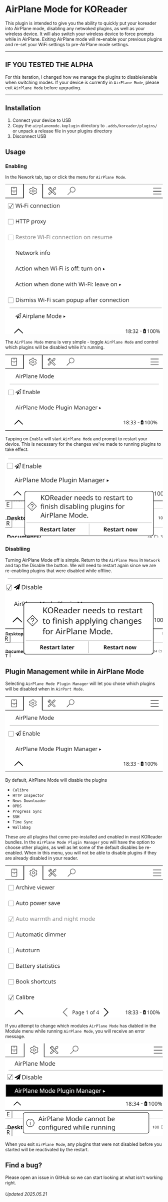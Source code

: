 # AirPlane Mode for KOReader

This plugin is intended to give you the ability to quickly put your koreader into AirPlane mode, disabling any netwoked plugins, as well as your wireless device. It will also switch your wireless device to force prompts while in AirPlane. Exiting AirPlane mode will re-enable your previous plugins and re-set your WiFi settings to pre-AirPlane mode settings.

---

## IF YOU TESTED THE ALPHA

For this iteration, I changed how we manage the plugins to disable/enable when switching modes. If your device is currently in `AirPlane Mode`, please exit `AirPlane Mode` before upgrading.

---

## Installation

1. Connect your device to USB
1. Copy the `airplanemode.koplugin` directory to `.adds/koreader/plugins/` or unpack a release file in your plugins directory
1. Disconnect USB

## Usage

### Enabling

In the Nework tab, tap or click the menu for `AirPlane Mode`. 

![Screenshot of the Network tab with AirPlane Mode installed](<https://raw.githubusercontent.com/kodermike/kodermike.github.io/refs/heads/master/images/airplane_network_menu.png>)

The `AirPlane Mode` menu is very simple - toggle `AirPlane Mode` and control which plugins will be disabled while it's running.

![Screenshot of the AirPlane Mode menu when disabled](<https://raw.githubusercontent.com/kodermike/kodermike.github.io/refs/heads/master/images/airplane_disabled.png>)

Tapping on `Enable` will start `AirPlane Mode` and prompt to restart your device. This is necessary for the changes we've made to running plugins to take effect.

![Screenshot of the AirPlane Mode menu when disabled](<https://raw.githubusercontent.com/kodermike/kodermike.github.io/refs/heads/master/images/airplane_starting.png>)

### Disabliing

Turning AirPlane Mode off is simple. Return to the `AirPlane Menu` in `Network` and tap the Disable the button. We will need to restart again since we are re-enabling plugins that were disabled while offline.

![Screenshot of the AirPlane Mode menu when disabled](<https://raw.githubusercontent.com/kodermike/kodermike.github.io/refs/heads/master/images/airplane_stopping.png>)

## Plugin Management while in AirPlane Mode

Selecting `AirPlane Mode Plugin Manager` will let you chose which plugins will be disabled when in `AirPort Mode`.

![Screenshot of the AirPlane Mode menu when disabled](<https://raw.githubusercontent.com/kodermike/kodermike.github.io/refs/heads/master/images/airplane_disabled.png>)

By default, AirPlane Mode will disable the plugins 
* `Calibre`
* `HTTP Inspector`
* `News Downloader`
* `OPDS`
* `Progress Sync`
* `SSH`
* `Time Sync`
* `Wallabag`

These are all plugins that come pre-installed and enabled in most KOReader bundles. In the `AirPlane Mode Plugin Manager` you will have the option to choose other plugins, as well as let some of the default disables be re-enabled. When in this menu, you will not be able to disable plugins if they are already disabled in your reader.

![Screenshot of the AirPlane Mode menu when disabled](<https://raw.githubusercontent.com/kodermike/kodermike.github.io/refs/heads/master/images/airplane_module_select.png>)

If you attempt to change which modules `AirPlane Mode` has diabled in the Module menu while running `AirPlane Mode`, you will receive an error message.

![Screenshot of the AirPlane Mode Plugin Manager if AirPlane is already running](<https://raw.githubusercontent.com/kodermike/kodermike.github.io/refs/heads/master/images/airplane_running_no_mod.png>)

When you exit `AirPlane Mode`, any plugins that were not disabled before you started will be reactivated by the restart.


## Find a bug?

Please open an issue in GitHub so we can start looking at what isn't working right.

###### Updated 2025.05.21
